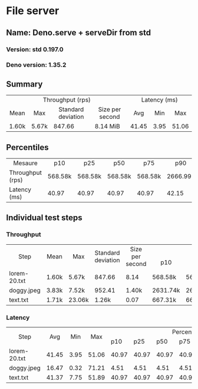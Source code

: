 # File server
## Name: Deno.serve + serveDir from std 

### Version: std 0.197.0
### Deno version: 1.35.2

## Summary
<table>
<tr>
    <td align="center" colspan="4">Throughput (rps)</td>
    <td align="center" colspan="3">Latency (ms)</td>
</tr>
<tr>
    <td align="center">Mean</td>
    <td align="center">Max</td>
    <td align="center">Standard deviation</td>
    <td align="center">Size per second</td>
    <td align="center">Avg</td>
    <td align="center">Min</td>
    <td align="center">Max</td>
</tr>
<tr>
    <td>1.60k</td>
    <td>5.67k</td>
    <td>847.66</td>
    <td>8.14 MiB</td>
    <td>41.45</td>
    <td>3.95</td>
    <td>51.06</td>
</tr>
</table>

## Percentiles

<table>
<tr>
  <td align="center">Mesaure</td>
  <td align="center">p10</td>
  <td align="center">p25</td>
  <td align="center">p50</td>
  <td align="center">p75</td>
  <td align="center">p90</td>
  <td align="center">p95</td>
  <td align="center">p99</td>
</tr>
<tr>
  <td>Throughput (rps)</td>
  <td>568.58k</td>
  <td>568.58k</td>
  <td>568.58k</td>
  <td>568.58k</td>
  <td>2666.99k</td>
  <td>3118.51k</td>
  <td>4589.63k</td>
</tr>
<tr>
  <td>Latency (ms)</td>
  <td>40.97</td>
  <td>40.97</td>
  <td>40.97</td>
  <td>40.97</td>
  <td>42.15</td>
  <td>43.00</td>
  <td>45.01</td>
</tr>
</table>

## Individual test steps

### Throughput

<table>
<tr>
  <td align="center" rowspan="2">Step</td>
  <td align="center" rowspan="2">Mean</td>
  <td align="center" rowspan="2">Max</td>
  <td align="center" rowspan="2">Standard deviation</td>
  <td align="center" rowspan="2">Size per second</td>
  <td align="center" colspan="7">Percentiles</td>
</tr>
<tr>
  <!-- still Step -->
  <!-- still Mean -->
  <!-- still Max -->
  <!-- still Standard deviation -->
  <!-- still Size per second -->
  <td align="center">p10</td>
  <td align="center">p25</td>
  <td align="center">p50</td>
  <td align="center">p75</td>
  <td align="center">p90</td>
  <td align="center">p95</td>
  <td align="center">p99</td>
</tr>
<tr>
  <td>lorem-20.txt</td>
  <td>1.60k</td>
  <td>5.67k</td>
  <td>847.66</td>
  <td>8.14</td>
  <td>568.58k</td>
  <td>568.58k</td>
  <td>568.58k</td>
  <td>568.58k</td>
  <td>2666.99k</td>
  <td>3118.51k</td>
  <td>4589.63k</td>
</tr><tr>
  <td>doggy.jpeg</td>
  <td>3.83k</td>
  <td>7.52k</td>
  <td>952.41</td>
  <td>1.40k</td>
  <td>2631.74k</td>
  <td>2631.74k</td>
  <td>2631.74k</td>
  <td>2631.74k</td>
  <td>4750.26k</td>
  <td>4859.59k</td>
  <td>5170.44k</td>
</tr><tr>
  <td>text.txt</td>
  <td>1.71k</td>
  <td>23.06k</td>
  <td>1.26k</td>
  <td>0.07</td>
  <td>667.31k</td>
  <td>667.31k</td>
  <td>667.31k</td>
  <td>667.31k</td>
  <td>2904.74k</td>
  <td>3600.82k</td>
  <td>5746.06k</td>
</tr></table>

### Latency

<table>
<tr>
  <td align="center" rowspan="2">Step</td>
  <td align="center" rowspan="2">Avg</td>
  <td align="center" rowspan="2">Min</td>
  <td align="center" rowspan="2">Max</td>
  <td align="center" colspan="7">Percentiles</td>
</tr>
<tr>
  <!-- still Avg -->
  <!-- still Min -->
  <!-- still Max -->
  <td>p10</td>
  <td>p25</td>
  <td>p50</td>
  <td>p75</td>
  <td>p90</td>
  <td>p95</td>
  <td>p99</td>
</tr>
<tr>
  <td>lorem-20.txt</td>
  <td>41.45</td>
  <td>3.95</td>
  <td>51.06</td>
  <td>40.97</td>
  <td>40.97</td>
  <td>40.97</td>
  <td>40.97</td>
  <td>42.15</td>
  <td>43.00</td>
  <td>45.01</td>
</tr><tr>
  <td>doggy.jpeg</td>
  <td>16.47</td>
  <td>0.32</td>
  <td>71.21</td>
  <td>4.51</td>
  <td>4.51</td>
  <td>4.51</td>
  <td>4.51</td>
  <td>48.56</td>
  <td>52.53</td>
  <td>59.00</td>
</tr><tr>
  <td>text.txt</td>
  <td>41.37</td>
  <td>7.75</td>
  <td>51.89</td>
  <td>40.97</td>
  <td>40.97</td>
  <td>40.97</td>
  <td>40.97</td>
  <td>42.07</td>
  <td>42.95</td>
  <td>43.96</td>
</tr></table>